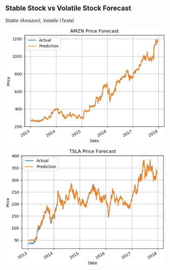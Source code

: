 ## Stable Stock vs Volatile Stock Forecast
*Stable (Amazon), Volatile (Tesla)*

![Stable](https://github.com/ahmedhamdi96/ML4T/blob/master/results/stable.png)

![Volatile](https://github.com/ahmedhamdi96/ML4T/blob/master/results/volatile.png)